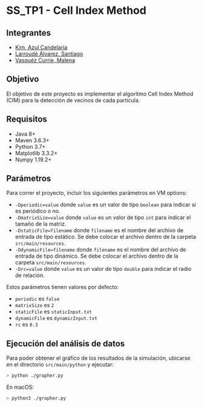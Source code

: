 # SS_TP1 - Cell Index Method

## Integrantes
* [Kim, Azul Candelaria](https://github.com/AzuCande)
* [Larroudé Álvarez, Santiago](https://github.com/SSanti32)
* [Vasquéz Currie, Malena](https://github.com/malevasquez)

## Objetivo
El objetivo de este proyecto es implementar el algoritmo Cell Index Method (CIM) para la detección de vecinos de cada partícula.

## Requisitos
* Java 8+
* Maven 3.6.3+
* Python 3.7+
* Matplotlib 3.3.2+
* Numpy 1.19.2+

## Parámetros
Para correr el proyecto, incluir los siguientes parámetros en VM options:
* `-Dperiodic=value` donde `value` es un valor de tipo `boolean` para indicar si es periódico o no.
* `-DmatrixSize=value` donde `value` es un valor de tipo `int` para indicar el tamaño de la matriz.
* `-DstaticFile=filename` donde `filename` es el nombre del archivo de entrada de tipo estático. Se debe colocar el archivo dentro de la carpeta `src/main/resources`.
* `-DdynamicFile=filename` donde `filename` es el nombre del archivo de entrada de tipo dinámico. Se debe colocar el archivo dentro de la carpeta `src/main/resources`.
* `-Drc=value` donde `value` es un valor de tipo `double` para indicar el radio de relación.

Estos parámetros tienen valores por defecto:
* `periodic` es `false`
* `matrixSize` es `2`
* `staticFile` es `staticInput.txt`
* `dynamicFile` es `dynamicInput.txt`
* `rc` es `0.3`

## Ejecución del análisis de datos
Para poder obtener el gráfico de los resultados de la simulación, ubicarse en el directorio `src/main/python` y ejecutar:
```bash
> python ./grapher.py
```
En macOS:
```bash
> python3 ./grapher.py
```
